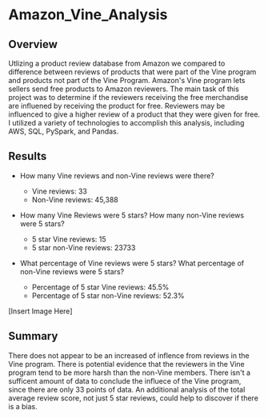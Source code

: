 # Amazon_Vine_Analysis
 
## Overview

Utlizing a product review database from Amazon we compared to difference between reviews of products that were part of the Vine program and products not part of the Vine Program. Amazon's Vine program lets sellers send free products to Amazon reviewers. The main task of this project was to determine if the reviewers receiving the free merchandise are influened by receiving the product for free. Reviewers may be influenced to give a higher review of a product that they were given for free. I utilized a variety of technologies to accomplish this analysis, including AWS, SQL, PySpark, and Pandas. 

## Results

- How many Vine reviews and non-Vine reviews were there?
    - Vine reviews: 33
    - Non-Vine reviews: 45,388

- How many Vine Reviews were 5 stars? How many non-Vine reviews were 5 stars?
    - 5 star Vine reviews: 15
    - 5 star non-Vine reviews: 23733

- What percentage of Vine reviews were 5 stars? What percentage of non-Vine reviews were 5 stars? 
    - Percentage of 5 star Vine reviews: 45.5%
    - Percentage of 5 star non-Vine reviews: 52.3%

[Insert Image Here]

## Summary

There does not appear to be an increased of inflence from reviews in the Vine program. There is potential evidence that the reviewers in the Vine program tend to be more harsh than the non-Vine members. There isn't a sufficent amount of data to conclude the influece of the Vine program, since there are only 33 points of data. An additional analysis of the total average review score, not just 5 star reviews, could help to discover if there is a bias. 